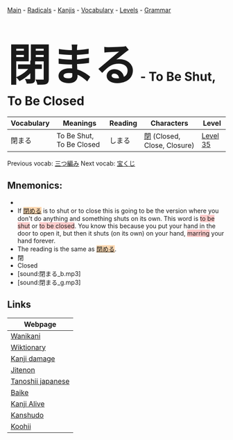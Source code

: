 <style> bigfont {font-size: 100px}</style>
[Main](../README.md) -
[Radicals](../radicals.md) -
[Kanjis](../kanjis.md) -
[Vocabulary](../vocabulary.md) -
[Levels](../levels.md) -
[Grammar](../grammar.md)
# <bigfont> 閉まる</bigfont> - To Be Shut, To Be Closed 

| Vocabulary | Meanings | Reading | Characters | Level |
| --- | --- | --- | --- | --- |
| 閉まる | To Be Shut, To Be Closed | しまる |  [閉](../kanjis/閉.md) (Closed, Close, Closure) | [Level 35](../levels/wk_level35.md) |

Previous vocab: [三つ編み](三つ編み.md) Next vocab: [宝くじ](宝くじ.md) 

## Mnemonics:

* 
* If <span style="background-color:#fed8b1"> [閉める](https://jisho.org/search/閉める)</span> is to shut or to close this is going to be the version where you don't do anything and something shuts on its own. This word is <span style="background-color:#ffcccb"> to be shut</span> or <span style="background-color:#ffcccb"> to be closed</span>. You know this because you put your hand in the door to open it, but then it shuts (on its own) on your hand, <span style="background-color:#ffcccb"> marring</span> your hand forever.
* The reading is the same as <span style="background-color:#fed8b1"> [閉める](https://jisho.org/search/閉める)</span>.
* 閉
* Closed
* [sound:閉まる_b.mp3]
* [sound:閉まる_g.mp3]


## Links 

| Webpage |
| --- |
| [Wanikani          ](https://www.wanikani.com/kanji/閉まる) |
| [Wiktionary        ](https://en.wiktionary.org/wiki/閉まる) |
| [Kanji damage      ](http://www.kanjidamage.com/kanji/search?utf8=✓&q=閉まる) |
| [Jitenon           ](https://jitenon.com/kanji/閉まる) |
| [Tanoshii japanese ](https://www.tanoshiijapanese.com/dictionary/kanji.cfm?k=閉まる) |
| [Baike             ](https://baike.baidu.com/item/閉まる) |
| [Kanji Alive       ](https://app.kanjialive.com/閉まる) |
| [Kanshudo          ](https://www.kanshudo.com/searchmn?q=閉まる) |
| [Koohii            ](https://kanji.koohii.com/study/kanji/閉まる) |
